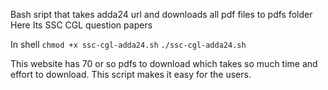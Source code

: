 Bash sript that takes adda24 url and downloads all pdf files to pdfs folder
Here Its SSC CGL question papers


In shell
`chmod +x ssc-cgl-adda24.sh`
`./ssc-cgl-adda24.sh`

This website has 70 or so pdfs to download which takes so much time and effort to download. This script makes it easy for the users.
